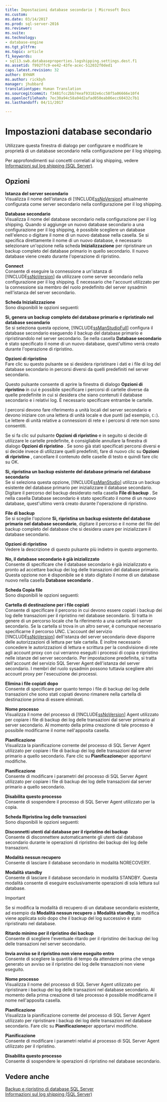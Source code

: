 ```yaml
---
title: Impostazioni database secondario | Microsoft Docs
ms.custom: 
ms.date: 03/14/2017
ms.prod: sql-server-2016
ms.reviewer: 
ms.suite: 
ms.technology:
- database-engine
ms.tgt_pltfrm: 
ms.topic: article
f1_keywords:
- sql13.swb.databaseproperties.logshipping.settings.dest.f1
ms.assetid: f992ffc9-ee42-43fe-acec-512032f0ded1
caps.latest.revision: 32
author: BYHAM
ms.author: rickbyh
manager: jhubbard
translationtype: Human Translation
ms.sourcegitcommit: f3481fcc2bb74eaf93182e6cc58f5a06666e10f4
ms.openlocfilehash: 7ec30a94c58a94d2afad050eab06ecc60432c7b1
ms.lasthandoff: 04/11/2017

---
```

# <a name="secondary-database-settings"></a>Impostazioni database secondario
  Utilizzare questa finestra di dialogo per configurare e modificare le proprietà di un database secondario nella configurazione per il log shipping.  
  
 Per approfondimenti sui concetti correlati al log shipping, vedere [Informazioni sul log shipping &#40;SQL Server&#41;](../../database-engine/log-shipping/about-log-shipping-sql-server.md).  
  
## <a name="options"></a>Opzioni  
 **Istanza del server secondario**  
 Visualizza il nome dell'istanza di [!INCLUDE[ssNoVersion](../../includes/ssnoversion-md.md)] attualmente configurata come server secondario nella configurazione per il log shipping.  
  
 **Database secondario**  
 Visualizza il nome del database secondario nella configurazione per il log shipping. Quando si aggiunge un nuovo database secondario a una configurazione per il log shipping, è possibile scegliere un database nell'elenco o digitare il nome di un nuovo database nella casella. Se si specifica direttamente il nome di un nuovo database, è necessario selezionare un'opzione nella scheda **Inizializzazione** per ripristinare un backup completo del database primario in quello secondario. Il nuovo database viene creato durante l'operazione di ripristino.  
  
 **Connect**  
 Consente di eseguire la connessione a un'istanza di [!INCLUDE[ssNoVersion](../../includes/ssnoversion-md.md)] da utilizzare come server secondario nella configurazione per il log shipping. È necessario che l'account utilizzato per la connessione sia membro del ruolo predefinito del server sysadmin nell'istanza del server secondario.  
  
 **Scheda Inizializzazione**  
 Sono disponibili le opzioni seguenti:  
  
 **Sì, genera un backup completo del database primario e ripristinalo nel database secondario**  
 Se si seleziona questa opzione, [!INCLUDE[ssManStudioFull](../../includes/ssmanstudiofull-md.md)] configura il database secondario eseguendo il backup del database primario e ripristinandolo nel server secondario. Se nella casella **Database secondario** è stato specificato il nome di un nuovo database, quest'ultimo verrà creato durante l'operazione di ripristino.  
  
 **Opzioni di ripristino**  
 Fare clic su questo pulsante se si desidera ripristinare i dati e i file di log del database secondario in percorsi diversi da quelli predefiniti nel server secondario.  
  
 Questo pulsante consente di aprire la finestra di dialogo **Opzioni di ripristino** in cui è possibile specificare i percorsi di cartelle diverse da quelle predefinite in cui si desidera che siano contenuti il database secondario e i relativi log. È necessario specificare entrambe le cartelle.  
  
 I percorsi devono fare riferimento a unità locali del server secondario e devono iniziare con una lettera di unità locale e due punti (ad esempio, `C:`). Le lettere di unità relative a connessioni di rete e i percorsi di rete non sono consentiti.  
  
 Se si fa clic sul pulsante **Opzioni di ripristino** e in seguito si decide di utilizzare le cartelle predefinite, è consigliabile annullare la finestra di dialogo **Opzioni di ripristino** . Se sono già stati specificati percorsi diversi e si decide invece di utilizzare quelli predefiniti, fare di nuovo clic su **Opzioni di ripristino** , cancellare il contenuto delle caselle di testo e quindi fare clic su OK.  
  
 **Sì, ripristina un backup esistente del database primario nel database secondario**  
 Se si seleziona questa opzione, [!INCLUDE[ssManStudio](../../includes/ssmanstudio-md.md)] utilizza un backup esistente del database primario per inizializzare il database secondario. Digitare il percorso del backup desiderato nella casella **File di backup** . Se nella casella Database secondario è stato specificato il nome di un nuovo database, quest'ultimo verrà creato durante l'operazione di ripristino.  
  
 **File di backup**  
 Se si sceglie l'opzione **Sì, ripristina un backup esistente del database primario nel database secondario**, digitare il percorso e il nome del file del backup completo del database che si desidera usare per inizializzare il database secondario.  
  
 **Opzioni di ripristino**  
 Vedere la descrizione di questo pulsante più indietro in questo argomento.  
  
 **No, il database secondario è già inizializzato**  
 Consente di specificare che il database secondario è già inizializzato e pronto ad accettare backup dei log delle transazioni del database primario. Questa opzione non è disponibile se è stato digitato il nome di un database nuovo nella casella **Database secondario** .  
  
 **Scheda Copia file**  
 Sono disponibili le opzioni seguenti:  
  
 **Cartella di destinazione per i file copiati**  
 Consente di specificare il percorso in cui devono essere copiati i backup dei log delle transazioni per il ripristino nel database secondario. Si tratta in genere di un percorso locale che fa riferimento a una cartella nel server secondario. Se la cartella si trova in un altro server, è comunque necessario specificarne il percorso UNC. L'account del servizio [!INCLUDE[ssNoVersion](../../includes/ssnoversion-md.md)] dell'istanza del server secondario deve disporre delle autorizzazioni di lettura per tale cartella. È inoltre necessario concedere le autorizzazioni di lettura e scrittura per la condivisione di rete agli account proxy con cui verranno eseguiti i processi di copia e ripristino nelle istanze del server secondario. Per impostazione predefinita, si tratta dell'account del servizio SQL Server Agent dell'istanza del server secondario. I membri del ruolo sysadmin possono tuttavia scegliere altri account proxy per l'esecuzione dei processi.  
  
 **Elimina i file copiati dopo**  
 Consente di specificare per quanto tempo i file di backup dei log delle transazioni che sono stati copiati devono rimanere nella cartella di destinazione prima di essere eliminati.  
  
 **Nome processo**  
 Visualizza il nome del processo di [!INCLUDE[ssNoVersion](../../includes/ssnoversion-md.md)] Agent utilizzato per copiare i file di backup dei log delle transazioni dal server primario al server secondario. Al momento della prima creazione di tale processo è possibile modificarne il nome nell'apposita casella.  
  
 **Pianificazione**  
 Visualizza la pianificazione corrente del processo di SQL Server Agent utilizzato per copiare i file di backup dei log delle transazioni dal server primario a quello secondario. Fare clic su **Pianificazione**per apportarvi modifiche.  
  
 **Pianificazione**  
 Consente di modificare i parametri del processo di SQL Server Agent utilizzato per copiare i file di backup dei log delle transazioni dal server primario a quello secondario.  
  
 **Disabilita questo processo**  
 Consente di sospendere il processo di SQL Server Agent utilizzato per la copia.  
  
 **Scheda Ripristina log delle transazioni**  
 Sono disponibili le opzioni seguenti:  
  
 **Disconnetti utenti dal database per il ripristino dei backup**  
 Consente di disconnettere automaticamente gli utenti dal database secondario durante le operazioni di ripristino dei backup dei log delle transazioni.  
  
 **Modalità nessun recupero**  
 Consente di lasciare il database secondario in modalità NORECOVERY.  
  
 **Modalità standby**  
 Consente di lasciare il database secondario in modalità STANDBY. Questa modalità consente di eseguire esclusivamente operazioni di sola lettura sul database.  
  
> [!IMPORTANT]  
>  Se si modifica la modalità di recupero di un database secondario esistente, ad esempio da **Modalità nessun recupero** a **Modalità standby**, la modifica viene applicata solo dopo che il backup del log successivo è stato ripristinato nel database.  
  
 **Ritardo minimo per il ripristino dei backup**  
 Consente di scegliere l'eventuale ritardo per il ripristino dei backup dei log delle transazioni nel server secondario.  
  
 **Invia avviso se il ripristino non viene eseguito entro**  
 Consente di scegliere la quantità di tempo da attendere prima che venga generato un avviso se il ripristino dei log delle transazioni non viene eseguito.  
  
 **Nome processo**  
 Visualizza il nome del processo di SQL Server Agent utilizzato per ripristinare i backup dei log delle transazioni nel database secondario. Al momento della prima creazione di tale processo è possibile modificarne il nome nell'apposita casella.  
  
 **Pianificazione**  
 Visualizza la pianificazione corrente del processo di SQL Server Agent utilizzato per ripristinare i backup dei log delle transazioni nel database secondario. Fare clic su **Pianificazione**per apportarvi modifiche.  
  
 **Pianificazione**  
 Consente di modificare i parametri relativi al processo di SQL Server Agent utilizzato per il ripristino.  
  
 **Disabilita questo processo**  
 Consente di sospendere le operazioni di ripristino nel database secondario.  
  
## <a name="see-also"></a>Vedere anche  
 [Backup e ripristino di database SQL Server](../../relational-databases/backup-restore/back-up-and-restore-of-sql-server-databases.md)   
 [Informazioni sul log shipping &#40;SQL Server&#41;](../../database-engine/log-shipping/about-log-shipping-sql-server.md)  
  
  
